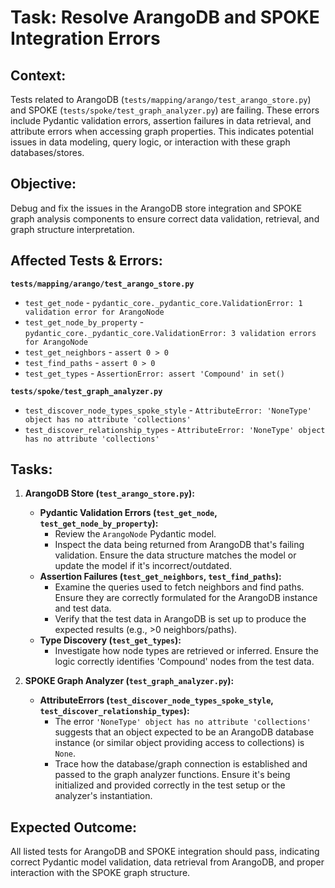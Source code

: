 # Task: Resolve ArangoDB and SPOKE Integration Errors

## Context:
Tests related to ArangoDB (`tests/mapping/arango/test_arango_store.py`) and SPOKE (`tests/spoke/test_graph_analyzer.py`) are failing. These errors include Pydantic validation errors, assertion failures in data retrieval, and attribute errors when accessing graph properties. This indicates potential issues in data modeling, query logic, or interaction with these graph databases/stores.

## Objective:
Debug and fix the issues in the ArangoDB store integration and SPOKE graph analysis components to ensure correct data validation, retrieval, and graph structure interpretation.

## Affected Tests & Errors:

**`tests/mapping/arango/test_arango_store.py`**
- `test_get_node` - `pydantic_core._pydantic_core.ValidationError: 1 validation error for ArangoNode`
- `test_get_node_by_property` - `pydantic_core._pydantic_core.ValidationError: 3 validation errors for ArangoNode`
- `test_get_neighbors` - `assert 0 > 0`
- `test_find_paths` - `assert 0 > 0`
- `test_get_types` - `AssertionError: assert 'Compound' in set()`

**`tests/spoke/test_graph_analyzer.py`**
- `test_discover_node_types_spoke_style` - `AttributeError: 'NoneType' object has no attribute 'collections'`
- `test_discover_relationship_types` - `AttributeError: 'NoneType' object has no attribute 'collections'`

## Tasks:

1.  **ArangoDB Store (`test_arango_store.py`):**
    *   **Pydantic Validation Errors (`test_get_node`, `test_get_node_by_property`):**
        *   Review the `ArangoNode` Pydantic model.
        *   Inspect the data being returned from ArangoDB that's failing validation. Ensure the data structure matches the model or update the model if it's incorrect/outdated.
    *   **Assertion Failures (`test_get_neighbors`, `test_find_paths`):**
        *   Examine the queries used to fetch neighbors and find paths. Ensure they are correctly formulated for the ArangoDB instance and test data.
        *   Verify that the test data in ArangoDB is set up to produce the expected results (e.g., >0 neighbors/paths).
    *   **Type Discovery (`test_get_types`):**
        *   Investigate how node types are retrieved or inferred. Ensure the logic correctly identifies 'Compound' nodes from the test data.

2.  **SPOKE Graph Analyzer (`test_graph_analyzer.py`):**
    *   **AttributeErrors (`test_discover_node_types_spoke_style`, `test_discover_relationship_types`):**
        *   The error `'NoneType' object has no attribute 'collections'` suggests that an object expected to be an ArangoDB database instance (or similar object providing access to collections) is `None`.
        *   Trace how the database/graph connection is established and passed to the graph analyzer functions. Ensure it's being initialized and provided correctly in the test setup or the analyzer's instantiation.

## Expected Outcome:
All listed tests for ArangoDB and SPOKE integration should pass, indicating correct Pydantic model validation, data retrieval from ArangoDB, and proper interaction with the SPOKE graph structure.
